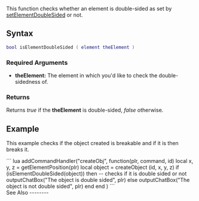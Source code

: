 This function checks whether an element is double-sided as set by [setElementDoubleSided](/docs/setelementdoublesided.md "wikilink") or not.

Syntax
------

``` lua
bool isElementDoubleSided ( element theElement )
```

### Required Arguments

-   **theElement:** The element in which you'd like to check the double-sidedness of.

### Returns

Returns *true* if the **theElement** is double-sided, *false* otherwise.

Example
-------

This example checks if the object created is breakable and if it is then breaks it.

<section name="Server" class="server" show="true">
``` lua
addCommandHandler("createObj",
function(plr, command, id)
    local x, y, z = getElementPosition(plr)
    local object = createObject (id, x, y, z)
    if (isElementDoubleSided(object)) then  -- checks if it is double sided or not
       outputChatBox("The object is double sided", plr)
    else
       outputChatBox("The object is not double sided", plr)
    end
end
)
```

</section>
See Also
--------
